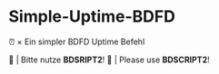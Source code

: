# Simple-Uptime-BDFD
⏰ × Ein simpler BDFD Uptime Befehl


📜 | Bitte nutze __BDSRIPT2__!
📜 | Please use __BDSCRIPT2__!
